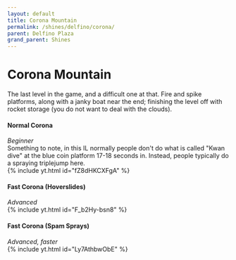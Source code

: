 ```yaml
---
layout: default 
title: Corona Mountain
permalink: /shines/delfino/corona/
parent: Delfino Plaza
grand_parent: Shines
---
```

# Corona Mountain
The last level in the game, and a difficult one at that. Fire and spike platforms, along with a janky boat near the end; finishing the level off with rocket storage (you do not want to deal with the clouds).  

#### Normal Corona 
*Beginner*  
Something to note, in this IL normally people don't do what is called "Kwan dive" at the blue coin platform 17-18 seconds in. Instead, people typically do a spraying triplejump here.  
{% include yt.html id="fZ8dHKCXFgA" %}  

#### Fast Corona (Hoverslides)
*Advanced*  
{% include yt.html id="F_b2Hy-bsn8" %}  

#### Fast Corona (Spam Sprays)
*Advanced, faster*  
{% include yt.html id="Ly7AthbwObE" %}  

